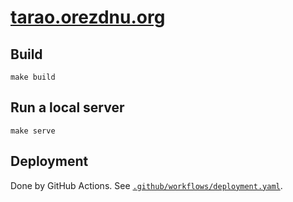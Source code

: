 [tarao.orezdnu.org](https://tarao.orezdnu.org/)
===============================================

Build
-----

```
make build
```

Run a local server
------------------

```
make serve
```

Deployment
----------

Done by GitHub Actions.
See [`.github/workflows/deployment.yaml`](.github/workflows/deployment.yaml).
